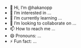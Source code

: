 - 👋 Hi, I’m @hakanopp
- 👀 I’m interested in ...
- 🌱 I’m currently learning ...
- 💞️ I’m looking to collaborate on ...
- 📫 How to reach me ...
- 😄 Pronouns: ...
- ⚡ Fun fact: ...

<!---
hakanopp/hakanopp is a ✨ special ✨ repository because its `README.md` (this file) appears on your GitHub profile.
You can click the Preview link to take a look at your changes.
--->
